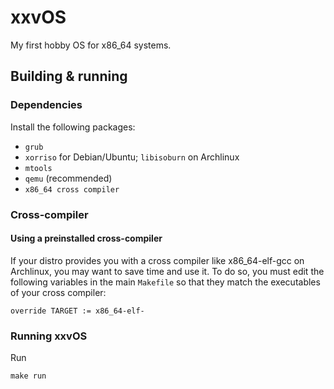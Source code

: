 # xxvOS

My first hobby OS for x86_64 systems.

## Building & running

### Dependencies

Install the following packages:
+ `grub`
+ `xorriso` for Debian/Ubuntu; `libisoburn` on Archlinux
+ `mtools`
+ `qemu` (recommended)
+ `x86_64 cross compiler`

### Cross-compiler

#### Using a preinstalled cross-compiler

If your distro provides you with a cross compiler like x86_64-elf-gcc on Archlinux, you may want to save time and use it. To do so, you must edit the following variables in the main `Makefile` so that they match the executables of your cross compiler:

    override TARGET := x86_64-elf-

### Running xxvOS

Run

    make run